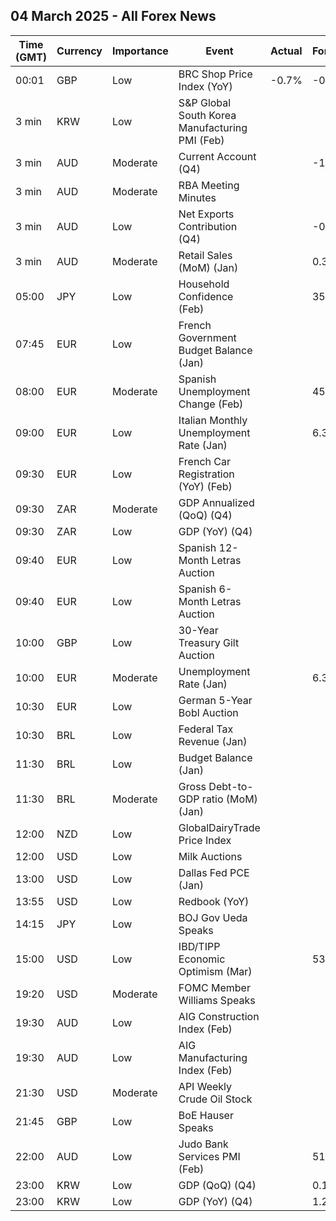 ## 04 March 2025 - All Forex News

| Time (GMT) | Currency | Importance | Event | Actual | Forecast | Previous |
|------|----------|------------|-------|--------|----------|----------|
| 00:01 | GBP | Low | BRC Shop Price Index (YoY) | -0.7% | -0.5% | -0.7% |
| 3 min | KRW | Low | S&P Global South Korea Manufacturing PMI (Feb) |  |  | 50.3 |
| 3 min | AUD | Moderate | Current Account (Q4) |  | -11.8B | -14.1B |
| 3 min | AUD | Moderate | RBA Meeting Minutes |  |  |  |
| 3 min | AUD | Low | Net Exports Contribution (Q4) |  | -0.1% | 0.1% |
| 3 min | AUD | Moderate | Retail Sales (MoM) (Jan) |  | 0.3% | -0.1% |
| 05:00 | JPY | Low | Household Confidence (Feb) |  | 35.7 | 35.2 |
| 07:45 | EUR | Low | French Government Budget Balance (Jan) |  |  | -156.3B |
| 08:00 | EUR | Moderate | Spanish Unemployment Change (Feb) |  | 45.2K | 38.7K |
| 09:00 | EUR | Low | Italian Monthly Unemployment Rate (Jan) |  | 6.3% | 6.2% |
| 09:30 | EUR | Low | French Car Registration (YoY) (Feb) |  |  | -6.2% |
| 09:30 | ZAR | Moderate | GDP Annualized (QoQ) (Q4) |  |  | -0.3% |
| 09:30 | ZAR | Low | GDP (YoY) (Q4) |  |  | 0.3% |
| 09:40 | EUR | Low | Spanish 12-Month Letras Auction |  |  | 2.221% |
| 09:40 | EUR | Low | Spanish 6-Month Letras Auction |  |  | 2.355% |
| 10:00 | GBP | Low | 30-Year Treasury Gilt Auction |  |  | 5.198% |
| 10:00 | EUR | Moderate | Unemployment Rate (Jan) |  | 6.3% | 6.3% |
| 10:30 | EUR | Low | German 5-Year Bobl Auction |  |  | 2.170% |
| 10:30 | BRL | Low | Federal Tax Revenue (Jan) |  |  | 261.30B |
| 11:30 | BRL | Low | Budget Balance (Jan) |  |  | -80.372B |
| 11:30 | BRL | Moderate | Gross Debt-to-GDP ratio (MoM) (Jan) |  |  | 76.1% |
| 12:00 | NZD | Low | GlobalDairyTrade Price Index |  |  | -0.6% |
| 12:00 | USD | Low | Milk Auctions |  |  | 4,370.0 |
| 13:00 | USD | Low | Dallas Fed PCE (Jan) |  |  | 2.80% |
| 13:55 | USD | Low | Redbook (YoY) |  |  | 6.2% |
| 14:15 | JPY | Low | BOJ Gov Ueda Speaks |  |  |  |
| 15:00 | USD | Low | IBD/TIPP Economic Optimism (Mar) |  | 53.1 | 52.0 |
| 19:20 | USD | Moderate | FOMC Member Williams Speaks |  |  |  |
| 19:30 | AUD | Low | AIG Construction Index (Feb) |  |  | -20.0 |
| 19:30 | AUD | Low | AIG Manufacturing Index (Feb) |  |  | -22.7 |
| 21:30 | USD | Moderate | API Weekly Crude Oil Stock |  |  | -0.640M |
| 21:45 | GBP | Low | BoE Hauser Speaks |  |  |  |
| 22:00 | AUD | Low | Judo Bank Services PMI (Feb) |  | 51.4 | 51.2 |
| 23:00 | KRW | Low | GDP (QoQ) (Q4) |  | 0.1% | 0.1% |
| 23:00 | KRW | Low | GDP (YoY) (Q4) |  | 1.2% | 1.2% |
